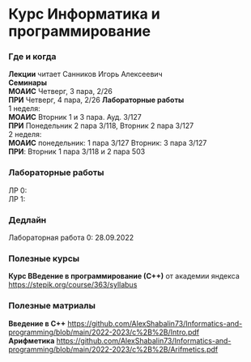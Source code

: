 # Курс Информатика и программирование

### Где и когда
**Лекции** читает Санников Игорь Алексеевич  
**Семинары**  
**МОАИС** Четверг, 3 пара, 2/26  
**ПРИ** Четверг, 4 пара, 2/26
**Лабораторные работы**  
1 неделя:  
**МОАИС** Вторник 1 и 3 пара. Ауд. 3/127  
**ПРИ** Понедельник 2 пара 3/118, Вторник 2 пара 3/127  
2 неделя:  
**МОАИС** понедельник: 1 пара 3/127 Вторник: 3 пара 3/127  
**ПРИ**: Вторник 1 пара 3/118 и 2 пара 503

### Лабораторные работы  

ЛР 0:   
ЛР 1:  

### Дедлайн
Лабораторная работа 0: 28.09.2022  
  
### Полезные курсы
**Курс ВВедение в программирование (С++)** от академии яндекса https://stepik.org/course/363/syllabus  

### Полезные матриалы  
**Введение в C++** https://github.com/AlexShabalin73/Informatics-and-programming/blob/main/2022-2023/c%2B%2B/Intro.pdf  
**Арифметика** https://github.com/AlexShabalin73/Informatics-and-programming/blob/main/2022-2023/c%2B%2B/Arifmetics.pdf  
